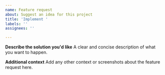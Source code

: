 ```yaml
---
name: Feature request
about: Suggest an idea for this project
title: 'Implement '
labels: ''
assignees: ''

---
```


**Describe the solution you'd like**
A clear and concise description of what you want to happen.

**Additional context**
Add any other context or screenshots about the feature request here.
